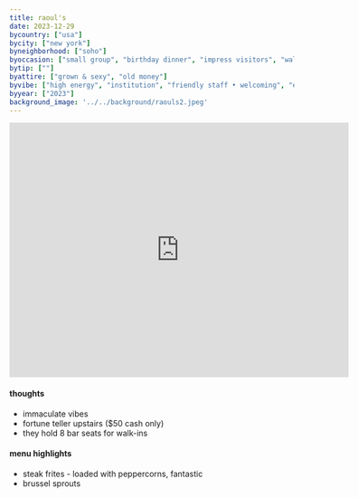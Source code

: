 ```yaml
---
title: raoul's
date: 2023-12-29
bycountry: ["usa"]
bycity: ["new york"]
byneighborhood: ["soho"]
byoccasion: ["small group", "birthday dinner", "impress visitors", "walk-in • last minute", "people watching"]
bytip: [""]
byattire: ["grown & sexy", "old money"]
byvibe: ["high energy", "institution", "friendly staff • welcoming", "european", "tried & true"]
byyear: ["2023"]
background_image: '../../background/raouls2.jpeg'
---
```


<iframe src="https://www.google.com/maps/embed?pb=!1m18!1m12!1m3!1d3023.629064488079!2d-74.00470562335721!3d40.726181571391685!2m3!1f0!2f0!3f0!3m2!1i1024!2i768!4f13.1!3m3!1m2!1s0x89c2598db62c4c05%3A0xed703546cbc36db1!2sRaoul&#39;s!5e0!3m2!1sen!2sus!4v1704225545126!5m2!1sen!2sus" width="600" height="450" style="border:0;" allowfullscreen="" loading="lazy" referrerpolicy="no-referrer-when-downgrade"></iframe>

#### thoughts
 * immaculate vibes
 * fortune teller upstairs ($50 cash only)
 * they hold 8 bar seats for walk-ins

#### menu highlights
 *   steak frites - loaded with peppercorns, fantastic
 * brussel sprouts

